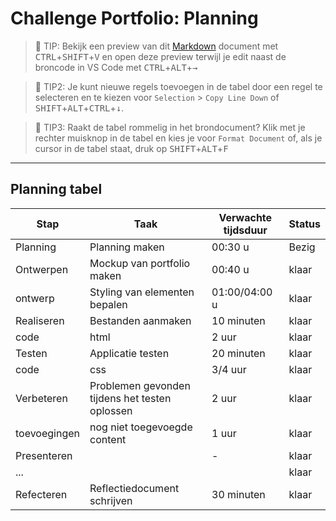 # Challenge Portfolio: Planning

> :rocket: TIP: Bekijk een preview van dit [Markdown](https://guides.github.com/features/mastering-markdown/) document met <kbd>CTRL</kbd>+<kbd>SHIFT</kbd>+<kbd>V</kbd> en open deze preview terwijl je edit naast de broncode in VS Code met <kbd>CTRL</kbd>+<kbd>ALT</kbd>+<kbd>→</kbd>

> :rocket: TIP2: Je kunt nieuwe regels toevoegen in de tabel door een regel te selecteren en te kiezen voor `Selection` > `Copy Line Down` of <kbd>SHIFT</kbd>+<kbd>ALT</kbd>+<kbd>CTRL</kbd>+<kbd>↓</kbd>. 

> :rocket: TIP3: Raakt de tabel rommelig in het brondocument? Klik met je rechter muisknop in de tabel en kies je voor `Format Document` of, als je cursor in de tabel staat, druk op <kbd>SHIFT</kbd>+<kbd>ALT</kbd>+<kbd>F</kbd>

----

## Planning tabel

| Stap        | Taak                                           | Verwachte tijdsduur | Status |
| ----------- | ---------------------------------------------- | ------------------- | ------ |
| Planning    | Planning maken                                 | 00:30 u             | Bezig  |
| Ontwerpen   | Mockup van portfolio maken                     | 00:40 u             |  klaar |
| ontwerp     | Styling van elementen bepalen                  | 01:00/04:00 u       |  klaar |
| Realiseren  | Bestanden aanmaken                             | 10 minuten          |  klaar |
|code         | html                                           |  2 uur              |  klaar |
| Testen      | Applicatie testen                              | 20 minuten          |  klaar |
| code        |css                                             |    3/4 uur          |  klaar |
| Verbeteren  | Problemen gevonden tijdens het testen oplossen | 2 uur               |  klaar |
|toevoegingen | nog niet toegevoegde  content                  | 1 uur               |  klaar |
| Presenteren |                                                |   -                 |  klaar |
| ...         |                                                |                     |  klaar |
| Refecteren  | Reflectiedocument schrijven                    |    30 minuten       |  klaar |
